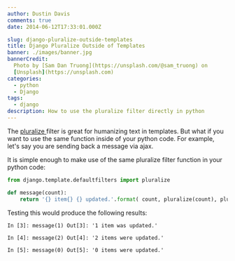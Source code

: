 ```yaml
---
author: Dustin Davis
comments: true
date: 2014-06-12T17:33:01.000Z

slug: django-pluralize-outside-templates
title: Django Pluralize Outside of Templates
banner: ./images/banner.jpg
bannerCredit:
  Photo by [Sam Dan Truong](https://unsplash.com/@sam_truong) on
  [Unsplash](https://unsplash.com)
categories:
  - python
  - Django
tags:
  - django
description: How to use the pluralize filter directly in python
---
```


The
[pluralize ](https://docs.djangoproject.com/en/dev/ref/templates/builtins/#pluralize)
filter is great for humanizing text in templates. But what if you want to use
the same function inside of your python code. For example, let's say you are
sending back a message via ajax.

It is simple enough to make use of the same pluralize filter function in your
python code:

```python
from django.template.defaultfilters import pluralize

def message(count):
    return '{} item{} {} updated.'.format( count, pluralize(count), pluralize(count, 'was,were'))
```

Testing this would produce the following results:

```text
In [3]: message(1) Out[3]: '1 item was updated.'

In [4]: message(2) Out[4]: '2 items were updated.'

In [5]: message(0) Out[5]: '0 items were updated.'
```

